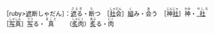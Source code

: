 ［ruby><ins>遮</ins>断<rt>しゃだん</rt></ruby>］：<ruby><ins>遮</ins>る<rt>さえぎ　</rt></ruby>・<ruby>断<rt>た</rt>つ</ruby>　［<ruby><ins>社</ins>会<rt>しゃだん</rt></ruby>］<ruby><ins>組</ins><rt>く</rt>み</ruby>・<ruby>会<rt>あ</rt>う</ruby>　［<ruby>神<ins>社</ins><rt>じんじゃ</rt></ruby>］<ruby>神<rt>かみ</rt></ruby>・<ruby><ins>社</ins>　<rt>やしろ　</rt></ruby>　［<ruby><ins>写</ins>真<rt>しゃしん</rt></ruby>］<ruby><ins>写</ins><rt>うつ</rt>る</ruby>・<ruby>真　<rt>まこと　</rt></ruby>　（<ruby><ins>炙</ins>肉<rt>しゃにく</rt></ruby>）<ruby><ins>炙</ins><rt>あぶ</rt>る</ruby>・<ruby>肉<rt>にく</rt></ruby>　
